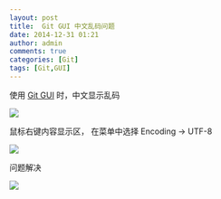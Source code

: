 ```yaml
---
layout: post
title:  Git GUI 中文乱码问题
date: 2014-12-31 01:21
author: admin
comments: true
categories: [Git]
tags: [Git,GUI]
---
```


使用 [Git GUI](http://git-scm.com/docs/git-gui) 时，中文显示乱码

![](http://99btgc01.info/uploads/2014/12/sample.jpg)

<!-- more -->

鼠标右键内容显示区， 在菜单中选择 Encoding -> UTF-8

![](http://99btgc01.info/uploads/2014/12/s3%20%282%29.jpg)

问题解决

![](http://99btgc01.info/uploads/2014/12/s3%20%281%29.jpg)